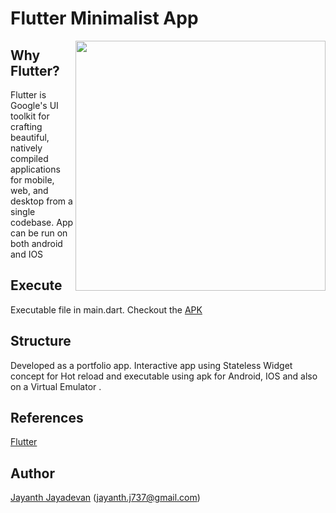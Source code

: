 
# Flutter Minimalist App

<img align=right src='https://github.com/jayanthj737/Flutter-Portfolio-App/blob/master/Record.gif' height=400>

## Why Flutter?

Flutter is Google's UI toolkit for crafting beautiful, natively compiled applications for mobile, web, and desktop from a single codebase.
App can be run on both android and IOS

## Execute

Executable file in main.dart.
Checkout the [APK](https://github.com/jayanthj737/Flutter-Portfolio-App/blob/master/app-release.apk)

## Structure
Developed as a portfolio app. Interactive app using Stateless Widget concept for Hot reload and executable using apk for Android, IOS and also on a Virtual Emulator .

## References

[Flutter](https://flutter.dev/)

## Author
[Jayanth Jayadevan](https://github.com/jayanthj737) (jayanth.j737@gmail.com)
